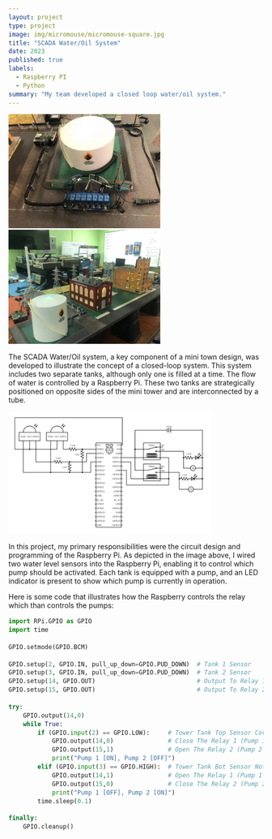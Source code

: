 ```yaml
---
layout: project
type: project
image: img/micromouse/micromouse-square.jpg
title: "SCADA Water/Oil System"
date: 2023
published: true
labels:
  - Raspberry PI
  - Python
summary: "My team developed a closed loop water/oil system."
---
```


<div class="text-left p-4">
  <img width="300px" src="../img/projects/SCADA-Water-System/1.jpg" class="img-thumbnail" >
  <img width="300px" src="../img/projects/SCADA-Water-System/2.jpg" class="img-thumbnail" >
</div>

The SCADA Water/Oil system, a key component of a mini town design, was developed to illustrate the concept of a closed-loop system. This system includes two separate tanks, although only one is filled at a time. The flow of water is controlled by a Raspberry Pi. These two tanks are strategically positioned on opposite sides of the mini tower and are interconnected by a tube.

<div class="text-center p-4">
  <img width="400px" src="../img/projects/SCADA-Water-System/circuit2.png" class="img-thumbnail" >
</div>

In this project, my primary responsibilities were the circuit design and programming of the Raspberry Pi. As depicted in the image above, I wired two water level sensors into the Raspberry Pi, enabling it to control which pump should be activated. Each tank is equipped with a pump, and an LED indicator is present to show which pump is currently in operation.

Here is some code that illustrates how the Raspberry controls the relay which than controls the pumps:

```py
import RPi.GPIO as GPIO
import time

GPIO.setmode(GPIO.BCM)

GPIO.setup(2, GPIO.IN, pull_up_down=GPIO.PUD_DOWN)  # Tank 1 Sensor
GPIO.setup(3, GPIO.IN, pull_up_down=GPIO.PUD_DOWN)  # Tank 2 Sensor
GPIO.setup(14, GPIO.OUT)                            # Output To Relay 1 (Pump 1)
GPIO.setup(15, GPIO.OUT)                            # Output To Relay 2 (Pump 2)

try:
    GPIO.output(14,0)
    while True:
        if (GPIO.input(2) == GPIO.LOW):     # Tower Tank Top Sensor Cover With Water
            GPIO.output(14,0)               # Close The Relay 1 (Pump 1 ON)
            GPIO.output(15,1)               # Open The Relay 2 (Pump 2 OFF)
            print("Pump 1 [ON], Pump 2 [OFF]")
        elif (GPIO.input(3) == GPIO.HIGH):  # Tower Tank Bot Sensor Not Cover With Water
            GPIO.output(14,1)               # Open The Relay 1 (Pump 1 OFF)
            GPIO.output(15,0)               # Close The Relay 2 (Pump 2 ON)
            print("Pump 1 [OFF], Pump 2 [ON]")
        time.sleep(0.1)

finally:
    GPIO.cleanup()
```

